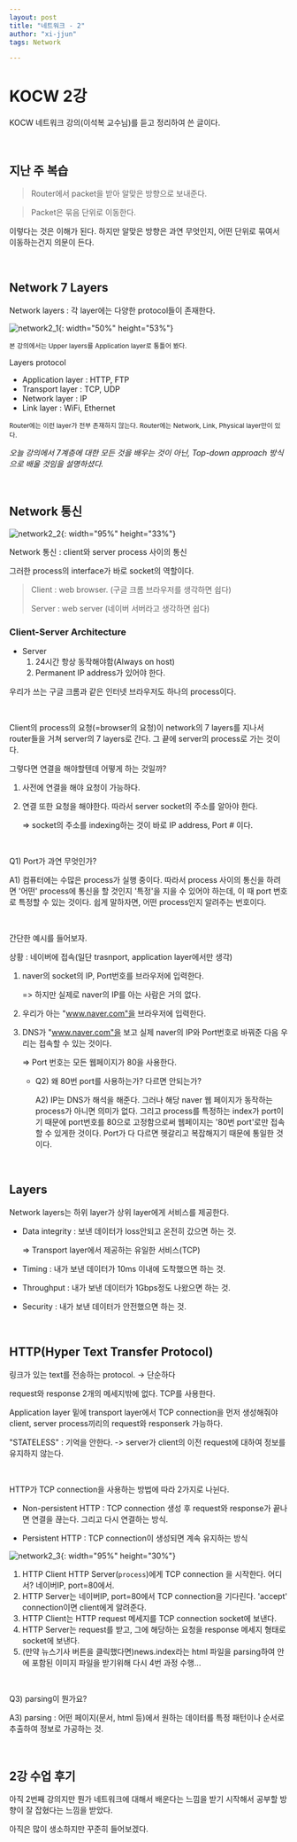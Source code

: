 ```yaml
---
layout: post
title: "네트워크 - 2"
author: "xi-jjun"
tags: Network

---
```


# KOCW 2강

KOCW 네트워크 강의(이석복 교수님)를 듣고 정리하여 쓴 글이다.

<br>

## 지난 주 복습

>Router에서 packet을 받아 알맞은 방향으로 보내준다.

>Packet은 묶음 단위로 이동한다.

이렇다는 것은 이해가 된다. 하지만 알맞은 방향은 과연 무엇인지, 어떤 단위로 묶여서 이동하는건지 의문이 든다.

<br>

## Network 7 Layers

Network layers : 각 layer에는 다양한 protocol들이 존재한다.

![network2_1](https://github.com/xi-jjun/xi-jjun.github.io/blob/master/_posts/network/img/network2_1.png?raw=True){: width="50%" height="53%"}

<sub>본 강의에서는 Upper layers를 Application layer로 통틀어 봤다.</sub>

Layers protocol

* Application layer : HTTP, FTP
* Transport layer : TCP, UDP
* Network layer : IP
* Link layer : WiFi, Ethernet

<sub>Router에는 이런 layer가 전부 존재하지 않는다. Router에는 Network, Link, Physical layer만이 있다.</sub>

*오늘 강의에서 7계층에 대한 모든 것을 배우는 것이 아닌, Top-down approach 방식으로 배울 것임을 설명하셨다.*

<br>

## Network 통신

![network2_2](https://github.com/xi-jjun/xi-jjun.github.io/blob/master/_posts/network/img/network2_2.png?raw=True){: width="95%" height="33%"}

Network 통신 : client와 server process 사이의 통신

그러한 process의 interface가 바로 socket의 역할이다.

> Client : web browser. (구글 크롬 브라우저를 생각하면 쉽다)
>
> Server : web server (네이버 서버라고 생각하면 쉽다)

### Client-Server Architecture

* Server
  1. 24시간 항상 동작해야함(Always on host)
  2. Permanent IP address가 있어야 한다.

우리가 쓰는 구글 크롬과 같은 인터넷 브라우저도 하나의 process이다. 

<br>

Client의 process의 요청(=browser의 요청)이 network의 7 layers를 지나서 router들을 거쳐 server의 7 layers로 간다. 그 끝에 server의 process로 가는 것이다.

그렇다면 연결을 해야할텐데 어떻게 하는 것일까?

1. 사전에 연결을 해야 요청이 가능하다.

2. 연결 또한 요청을 해야한다. 따라서 server socket의 주소를 알아야 한다.

   => socket의 주소를 indexing하는 것이 바로 IP address, Port # 이다.

   <br>

Q1) Port가 과연 무엇인가?

A1) 컴퓨터에는 수많은 process가 실행 중이다. 따라서 process 사이의 통신을 하려면 '어떤' process에 통신을 할 것인지 '특정'을 지을 수 있어야 하는데, 이 때 port 번호로 특정할 수 있는 것이다. 쉽게 말하자면, 어떤 process인지 알려주는 번호이다.

<br>

간단한 예시를 들어보자.

상황 : 네이버에 접속(일단 trasnport, application layer에서만 생각)

1. naver의 socket의 IP, Port번호를 브라우저에 입력한다.

   => 하지만 실제로 naver의 IP를 아는 사람은 거의 없다.

2. 우리가 아는 "www.naver.com"을 브라우저에 입력한다.

3. DNS가 "www.naver.com"을 보고 실제 naver의 IP와 Port번호로 바꿔준 다음 우리는 접속할 수 있는 것이다.

   => Port 번호는 모든 웹페이지가 80을 사용한다. 

   * Q2) 왜 80번 port를 사용하는가? 다르면 안되는가?

     A2) IP는 DNS가 해석을 해준다. 그러나 해당 naver 웹 페이지가 동작하는 process가 아니면 의미가 없다. 그리고 process를 특정하는 index가 port이기 때문에 port번호를 80으로 고정함으로써 웹페이지는 '80번 port'로만 접속할 수 있게한 것이다. Port가 다 다르면 헷갈리고 복잡해지기 때문에 통일한 것이다.

<br>

## Layers

Network layers는 하위 layer가 상위 layer에게 서비스를 제공한다.

* Data integrity : 보낸 데이터가 loss안되고 온전히 갔으면 하는 것.

  => Transport layer에서 제공하는 유일한 서비스(TCP)

* Timing : 내가 보낸 데이터가 10ms 이내에 도착했으면 하는 것.

* Throughput : 내가 보낸 데이터가 1Gbps정도 나왔으면 하는 것.

* Security : 내가 보낸 데이터가 안전했으면 하는 것.

<br>

## HTTP(Hyper Text Transfer Protocol)

링크가 있는 text를 전송하는 protocol. -> 단순하다

request와 response 2개의 메세지밖에 없다. TCP를 사용한다.

Application layer 밑에 transport layer에서 TCP connection을 먼저 생성해줘야 client, server process끼리의 request와 responserk 가능하다.

"STATELESS" : 기억을 안한다. -> server가 client의 이전 request에 대하여 정보를 유지하지 않는다.

<br>

HTTP가 TCP connection을 사용하는 방법에 따라 2가지로 나뉜다.

* Non-persistent HTTP : TCP connection 생성 후 request와 response가 끝나면 연결을 끊는다. 그리고 다시 연결하는 방식.

* Persistent HTTP : TCP connection이 생성되면 계속 유지하는 방식

![network2_3](https://github.com/xi-jjun/xi-jjun.github.io/blob/master/_posts/network/img/network2_3.png?raw=True){: width="95%" height="30%"}

1. HTTP Client HTTP Server(`process`)에게 TCP connection 을 시작한다. 어디서? 네이버IP, port=80에서.
2. HTTP Server는 네이버IP, port=80에서 TCP connection을 기다린다. 'accept' connection이면 client에게 알려준다.
3. HTTP Client는 HTTP request 메세지를 TCP connection socket에 보낸다.
4. HTTP Server는 request를 받고, 그에 해당하는 요청을 response 메세지 형태로 socket에 보낸다.
5. (만약 뉴스기사 버튼을 클릭했다면)news.index라는 html 파일을 parsing하여 안에 포함된 이미지 파일을 받기위해 다시 4번 과정 수행...

<br>

Q3) parsing이 뭔가요?

A3) parsing : 어떤 페이지(문서, html 등)에서 원하는 데이터를 특정 패턴이나 순서로 추출하여 정보로 가공하는 것. 

<br>

## 2강 수업 후기

아직 2번째 강의지만 뭔가 네트워크에 대해서 배운다는 느낌을 받기 시작해서 공부할 방향이 잘 잡혔다는 느낌을 받았다.

아직은 많이 생소하지만 꾸준히 들어보겠다.
